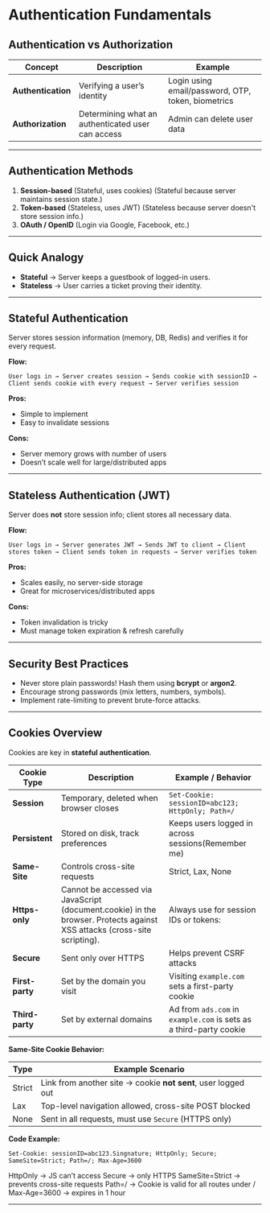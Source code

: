 # Authentication Fundamentals

## Authentication vs Authorization

| Concept            | Description                                       | Example                                            |
| ------------------ | ------------------------------------------------- | -------------------------------------------------- |
| **Authentication** | Verifying a user’s identity                       | Login using email/password, OTP, token, biometrics |
| **Authorization**  | Determining what an authenticated user can access | Admin can delete user data                         |

---

## Authentication Methods

1. **Session-based** (Stateful, uses cookies) (Stateful because server maintains session state.)
2. **Token-based** (Stateless, uses JWT) (Stateless because server doesn't store session info.)
3. **OAuth / OpenID** (Login via Google, Facebook, etc.)

---

## Quick Analogy

* **Stateful** → Server keeps a guestbook of logged-in users.
* **Stateless** → User carries a ticket proving their identity.

---

## Stateful Authentication

Server stores session information (memory, DB, Redis) and verifies it for every request.

**Flow:**

```text
User logs in → Server creates session → Sends cookie with sessionID → Client sends cookie with every request → Server verifies session
```

**Pros:**

* Simple to implement
* Easy to invalidate sessions

**Cons:**

* Server memory grows with number of users
* Doesn’t scale well for large/distributed apps

---

## Stateless Authentication (JWT)

Server does **not** store session info; client stores all necessary data.

**Flow:**

```text
User logs in → Server generates JWT → Sends JWT to client → Client stores token → Client sends token in requests → Server verifies token
```

**Pros:**

* Scales easily, no server-side storage
* Great for microservices/distributed apps

**Cons:**

* Token invalidation is tricky
* Must manage token expiration & refresh carefully

---

## Security Best Practices

* Never store plain passwords! Hash them using **bcrypt** or **argon2**.
* Encourage strong passwords (mix letters, numbers, symbols).
* Implement rate-limiting to prevent brute-force attacks.

---

## Cookies Overview

Cookies are key in **stateful authentication**.

| Cookie Type     | Description                            | Example / Behavior                               |
| --------------- | -------------------------------------- | ------------------------------------------------ |
| **Session**     | Temporary, deleted when browser closes | `Set-Cookie: sessionID=abc123; HttpOnly; Path=/` |
| **Persistent**  | Stored on disk, track preferences      | Keeps users logged in across sessions(Remember me)            |
| **Same-Site**   | Controls cross-site requests           | Strict, Lax, None                                |
| **Https-only**   | Cannot be accessed via JavaScript (document.cookie) in the browser. Protects against XSS attacks (cross-site scripting).                                                | Always use for session IDs or tokens:                                |
| **Secure**      | Sent only over HTTPS                   | Helps prevent CSRF attacks                       |
| **First-party** | Set by the domain you visit            | Visiting `example.com` sets a first-party cookie |
| **Third-party** | Set by external domains                | Ad from `ads.com` in `example.com` is sets as a third-party cookie      |


**Same-Site Cookie Behavior:**

| Type   | Example Scenario                                              |
| ------ | ------------------------------------------------------------- |
| Strict | Link from another site → cookie **not sent**, user logged out |
| Lax    | Top-level navigation allowed, cross-site POST blocked         |
| None   | Sent in all requests, must use `Secure` (HTTPS only)          |

**Code Example:**

```http
Set-Cookie: sessionID=abc123.Singnature; HttpOnly; Secure; SameSite=Strict; Path=/; Max-Age=3600
```
HttpOnly → JS can’t access
Secure → only HTTPS
SameSite=Strict → prevents cross-site requests
Path=/ -> Cookie is valid for all routes under /
Max-Age=3600 → expires in 1 hour

---




